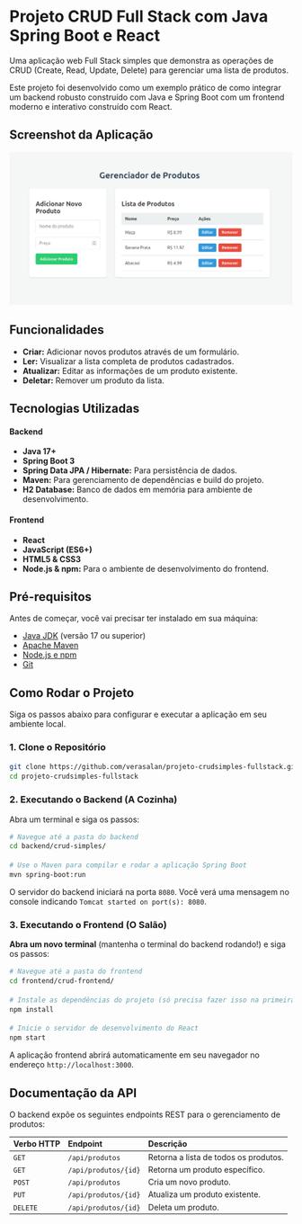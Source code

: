 # Projeto CRUD Full Stack com Java Spring Boot e React

Uma aplicação web Full Stack simples que demonstra as operações de CRUD (Create, Read, Update, Delete) para gerenciar uma lista de produtos.

Este projeto foi desenvolvido como um exemplo prático de como integrar um backend robusto construído com Java e Spring Boot com um frontend moderno e interativo construído com React.

## Screenshot da Aplicação

![Screenshot da Aplicação](frontend/screenshot.png)

## Funcionalidades

* **Criar:** Adicionar novos produtos através de um formulário.
* **Ler:** Visualizar a lista completa de produtos cadastrados.
* **Atualizar:** Editar as informações de um produto existente.
* **Deletar:** Remover um produto da lista.

## Tecnologias Utilizadas

#### **Backend**
* **Java 17+**
* **Spring Boot 3**
* **Spring Data JPA / Hibernate:** Para persistência de dados.
* **Maven:** Para gerenciamento de dependências e build do projeto.
* **H2 Database:** Banco de dados em memória para ambiente de desenvolvimento.

#### **Frontend**
* **React**
* **JavaScript (ES6+)**
* **HTML5 & CSS3**
* **Node.js & npm:** Para o ambiente de desenvolvimento do frontend.

## Pré-requisitos

Antes de começar, você vai precisar ter instalado em sua máquina:
* [Java JDK](https://www.oracle.com/java/technologies/downloads/) (versão 17 ou superior)
* [Apache Maven](https://maven.apache.org/download.cgi)
* [Node.js e npm](https://nodejs.org/en/)
* [Git](https://git-scm.com/)

## Como Rodar o Projeto

Siga os passos abaixo para configurar e executar a aplicação em seu ambiente local.

### 1. Clone o Repositório

```bash
git clone https://github.com/verasalan/projeto-crudsimples-fullstack.git
cd projeto-crudsimples-fullstack
```

### 2. Executando o Backend (A Cozinha)

Abra um terminal e siga os passos:

```bash
# Navegue até a pasta do backend
cd backend/crud-simples/

# Use o Maven para compilar e rodar a aplicação Spring Boot
mvn spring-boot:run
```
O servidor do backend iniciará na porta `8080`. Você verá uma mensagem no console indicando `Tomcat started on port(s): 8080`.

### 3. Executando o Frontend (O Salão)

**Abra um novo terminal** (mantenha o terminal do backend rodando!) e siga os passos:

```bash
# Navegue até a pasta do frontend
cd frontend/crud-frontend/

# Instale as dependências do projeto (só precisa fazer isso na primeira vez)
npm install

# Inicie o servidor de desenvolvimento do React
npm start
```
A aplicação frontend abrirá automaticamente em seu navegador no endereço `http://localhost:3000`.

## Documentação da API

O backend expõe os seguintes endpoints REST para o gerenciamento de produtos:

| Verbo HTTP | Endpoint                 | Descrição                            |
| :--------- | :----------------------- | :----------------------------------- |
| `GET`      | `/api/produtos`          | Retorna a lista de todos os produtos.|
| `GET`      | `/api/produtos/{id}`     | Retorna um produto específico.       |
| `POST`     | `/api/produtos`          | Cria um novo produto.                |
| `PUT`      | `/api/produtos/{id}`     | Atualiza um produto existente.       |
| `DELETE`   | `/api/produtos/{id}`     | Deleta um produto.                   |


